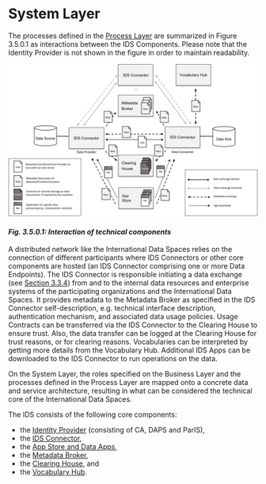 # System Layer

The processes defined in the [Process Layer](../3_3_Process_Layer) are summarized in Figure 3.5.0.1 as interactions between the IDS Components. Please note that the Identity Provider is not shown in the figure in order to maintain readability.

![Interaction of technical components](./media/3.5.0.1_interaction_between_technical_components.png)
#### _Fig. 3.5.0.1: Interaction of technical components_

A distributed network like the International Data Spaces relies on the connection of different participants where IDS Connectors or other core components are hosted (an IDS Connector comprising one or more Data Endpoints). The IDS Connector is responsible initiating a data exchange (see [Section 3.3.4](../../3_3_Process_Layer/3_3_4_Exchanging_Data.md)) from and to the internal data resources and enterprise systems of the participating organizations and the International Data Spaces. It provides metadata to the Metadata Broker as specified in the IDS Connector self-description, e.g. technical interface description, authentication mechanism, and associated data usage policies. Usage Contracts can be transferred via the IDS Connector to the Clearing House to ensure trust. Also, the data transfer can be logged at the Clearing House for trust reasons, or for clearing reasons. Vocabularies can be interpreted by getting more details from the Vocabulary Hub. Additional IDS Apps can be downloaded to the IDS Connector to run operations on the data.

On the System Layer, the roles specified on the Business Layer and the processes defined in the Process Layer are mapped onto a concrete data and service architecture, resulting in what can be considered the technical core of the International Data Spaces.

The IDS consists of the following core components:
- the [Identity Provider](./3_5_1_Identity_Provider.md) (consisting of CA, DAPS and ParIS),
- the [IDS Connector](./3_5_2_Connector.md),
- the [App Store and Data Apps](./3_5_3_App_Store_and_Data_Apps.md),
- the [Metadata Broker](./3_5_4_Metadata_Broker.md),
- the [Clearing House](./3_5_5_Clearing_House.md), and
- the [Vocabulary Hub](./3_5_6_Vocabulary_Hub.md).
